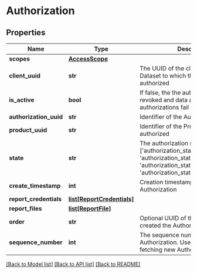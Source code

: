 # Authorization

## Properties
Name | Type | Description | Notes
------------ | ------------- | ------------- | -------------
**scopes** | [**AccessScope**](AccessScope.md) |  | 
**client_uuid** | **str** | The UUID of the client owning the Dataset to which the product is authorized | 
**is_active** | **bool** | If false, the the authorization is revoked and data access authorizations fail | 
**authorization_uuid** | **str** | Identifier of the Authorization | 
**product_uuid** | **str** | Identifier of the Product to be authorized | 
**state** | **str** | The authorization state. One of : [&#39;authorization_state_pending_dataset&#39;, &#39;authorization_state_fulfillable&#39;, &#39;authorization_state_result_available&#39;, &#39;authorization_state_not_fulfillable&#39;] | 
**create_timestamp** | **int** | Creation timestamp for the Authorization | 
**report_credentials** | [**list[ReportCredentials]**](ReportCredentials.md) |  | [optional] 
**report_files** | [**list[ReportFile]**](ReportFile.md) |  | [optional] 
**order** | **str** | Optional UUID of the Order that created the Authorization | [optional] 
**sequence_number** | **int** | The sequence number of the Authorization. Used as a filter when fetching new Authorizations | [optional] 

[[Back to Model list]](../README.md#documentation-for-models) [[Back to API list]](../README.md#documentation-for-api-endpoints) [[Back to README]](../README.md)


